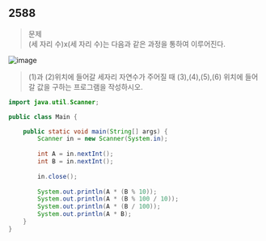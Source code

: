 ## 2588
>문제   
>(세 자리 수)x(세 자리 수)는 다음과 같은 과정을 통하여 이루어진다.
>
![image](https://user-images.githubusercontent.com/70584146/147396641-14492e40-6b68-46bf-9eed-ca608db291bb.png)
>(1)과 (2)위치에 들어갈 세자리 자연수가 주어질 때 (3),(4),(5),(6) 위치에 들어갈 값을 구하는 프로그램을 작성하시오.
```java
import java.util.Scanner;

public class Main {

	public static void main(String[] args) {
		Scanner in = new Scanner(System.in);
		
		int A = in.nextInt();
		int B = in.nextInt();
		
		in.close();
		
		System.out.println(A * (B % 10));
		System.out.println(A * (B % 100 / 10));
		System.out.println(A * (B / 100));
		System.out.println(A * B);
	}
}
```

